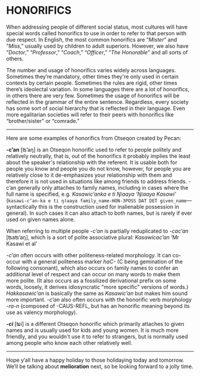 # HONORIFICS

When addressing people of different social status, most cultures will have special words called honorifics to use in order to refer to that person with due respect. In English, the most common honorifics are “_Mister_” and “_Miss_,” usually used by children to adult superiors. However, we also have “_Doctor_,” “_Professor_,” “_Coach_,” “_Officer_,” “_The Honorable_” and all sorts of others.

The number and usage of honorifics varies widely across languages. Sometimes they’re mandatory, other times they're only used in certain contexts by certain people. Sometimes the rules are rigid, other times there’s ideolectal variation. In some languages there are a lot of honorifics, in others there are very few. Sometimes the usage of honorifics will be reflected in the grammar of the entire sentence. Regardless, every society has some sort of social hierarchy that is reflected in their language. Even more egalitarian societies will refer to their peers with honorifics like “brother/sister” or “comrade.”

-----

Here are some examples of honorifics from Otseqon created by Pecan:

**-cʼan** \[ʦʼaŋ\] is an Otseqon honorific used to refer to people politely and relatively neutrally, that is, out of the honorifics it probably implies the least about the speaker's relationship with the referent. It is usable both for people you know and people you do not know, however, for people you are relatively close to it de-emphasizes your relationship with them and therefore it is not used in situations like among friends to address friends. -cʼan generally only attaches to family names, including in cases where the full name is specified, e.g. _Kasawicʼanka e ti Ŋǀaaya ‘Ŋǀaaya Kasawi’_ (`kasawi-cʼan-ka e ti ŋǀaaya family_name-HON-3POSS DAT DET given_name`—syntactically this is the construction used for inalienable possession in general). In such cases it can also attach to both names, but is rarely if ever used on given names alone.

When referring to multiple people _-cʼan_ is partially reduplicated to _-cacʼan_ \[ʦaʦʼaŋ\], which is a sort of polite associative plural: _Kasawicacʼan_ ‘Mr Kasawi et al’

_-cʼan_ often occurs with other politeness-related morphology. It can co-occur with a general politeness marker _haC-_ (C being gemination of the following consonant), which also occurs on family names to confer an additional level of respect and can occur on many words to make them more polite. (It also occurs as a fossilized derivational prefix on some words, loosely, it derives idiosyncratic "more specific" versions of words.) _Hakkasawicʼan_ is basically the same as _Kasawicʼan_ but makes him sound more important. _-cʼan_ also often occurs with the honorific verb morphology _-ra-n_ (composed of -CAUS-REFL, but has an honorific meaning beyond its use as valency morphology).

**_-ci_** \[ʨi\] is a different Otseqon honorific which primarily attaches to given names and is usually used for kids and young women. It is much more friendly, and you wouldn't use it to refer to strangers, but is normally used among people who know each other relatively well.

-----

Hope y’all have a happy holiday to those holidaying today and tomorrow. We’ll be talking about **melioration** next, so be looking forward to a jolly time.
